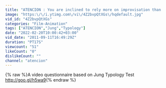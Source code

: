 ```yaml
---
title: "ATENCION : You are inclined to rely more on improvisation than on careful planning."
image: "https:\/\/i.ytimg.com\/vi\/4Z2bvpQtXGs\/hqdefault.jpg"
vid_id: "4Z2bvpQtXGs"
categories: "Film-Animation"
tags: ["ATENCION","Jung","Typology"]
date: "2022-02-20T10:00:42+03:00"
vid_date: "2011-09-11T16:49:29Z"
duration: "PT17S"
viewcount: "51"
likeCount: "0"
dislikeCount: ""
channel: "atencion"
---
```

{% raw %}A video questionnaire based on Jung Typology Test <br /><a rel="nofollow" target="blank" href="http://goo.gl/h5wa9">http://goo.gl/h5wa9</a>{% endraw %}
